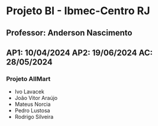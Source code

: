 # Projeto BI - Ibmec-Centro RJ
##  Professor: Anderson Nascimento
## AP1: 10/04/2024 AP2: 19/06/2024 AC: 28/05/2024 
### Projeto AllMart
- Ivo Lavacek 
- João Vitor Araújo 
- Mateus Norcia 
- Pedro Lustosa 
- Rodrigo Silveira 
